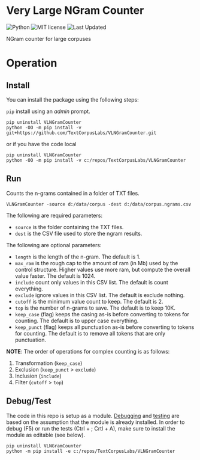 # Very Large NGram Counter

![Python](https://img.shields.io/badge/python-3.x-blue.svg)
![MIT license](https://img.shields.io/badge/License-MIT-green.svg)
![Last Updated](https://img.shields.io/badge/Last%20Updated-2022.12.27-success.svg)

NGram counter for large corpuses

# Operation

## Install

You can install the package using the following steps:

`pip` install using an _admin_ prompt.

```{ps1}
pip uninstall VLNGramCounter
python -OO -m pip install -v git+https://github.com/TextCorpusLabs/VLNGramCounter.git
```

or if you have the code local

```{ps1}
pip uninstall VLNGramCounter
python -OO -m pip install -v c:/repos/TextCorpusLabs/VLNGramCounter
```

## Run

Counts the n-grams contained in a folder of TXT files.

```{ps1}
VLNGramCounter -source d:/data/corpus -dest d:/data/corpus.ngrams.csv
```

The following are required parameters:

* `source` is the folder containing the TXT files.
* `dest` is the CSV file used to store the ngram results.

The following are optional parameters:

* `length` is the length of the n-gram.
  The default is 1.
* `max_ram` is the rough cap to the amount of ram (in Mb) used by the control structure.
  Higher values use more ram, but compute the overall value faster.
  The default is 1024.
* `include` count only values in this CSV list.
  The default is count everything.
* `exclude` ignore values in this CSV list.
  The default is exclude nothing.
* `cutoff` is the minimum value count to keep.
  The default is 2.
* `top` is the number of n-grams to save.
  The default is to keep 10K.
* `keep_case` (flag) keeps the casing as-is before converting to tokens for counting.
  The default is to upper case everything.
* `keep_punct` (flag) keeps all punctuation as-is before converting to tokens for counting.
  The default is to remove all tokens that are only punctuation.

**NOTE**: The order of operations for complex counting is as follows:

1. Transformation (`keep_case`)
2. Exclusion (`keep_punct` > `exclude`)
3. Inclusion (`include`)
4. Filter (`cutoff` > `top`)

## Debug/Test

The code in this repo is setup as a module.
[Debugging](https://code.visualstudio.com/docs/python/debugging#_module) and [testing](https://code.visualstudio.com/docs/python/testing) are based on the assumption that the module is already installed.
In order to debug (F5) or run the tests (Ctrl + ; Crtl + A), make sure to install the module as editable (see below).

```{ps1}
pip uninstall VLNGramCounter
python -m pip install -e c:/repos/TextCorpusLabs/VLNGramCounter
```
